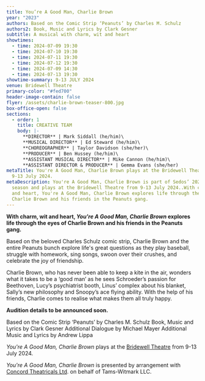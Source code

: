 ```yaml
---
title: You’re A Good Man, Charlie Brown
year: "2023"
authors: Based on the Comic Strip ‘Peanuts’ by Charles M. Schulz
authors2: Book, Music and Lyrics by Clark Gesner
subtitle: A musical with charm, wit and heart
showtimes:
  - time: 2024-07-09 19:30
  - time: 2024-07-10 19:30
  - time: 2024-07-11 19:30
  - time: 2024-07-12 19:30
  - time: 2024-07-09 14:30
  - time: 2024-07-13 19:30
showtime-summary: 9-13 JULY 2024
venue: Bridewell Theatre
primary-color: "#fed700"
header-image-contain: false
flyer: /assets/charlie-brown-teaser-800.jpg
box-office-open: false
sections:
  - order: 1
    title: CREATIVE TEAM
    body: |-
      **DIRECTOR** | Mark Siddall (he/him)\
      **MUSICAL DIRECTOR** | Ed Steward (he/him)\
      **CHOREOGRAPHER** | Taylor Davidson (she/her)\
      **PRODUCER** | Ben Hussey (he/him)\
      **ASSISTANT MUSICAL DIRECTOR** | Mike Cannon (he/him)\
      **ASSISTANT DIRECTOR & PRODUCER** | Gemma Evans (she/her)
metaTitle: You're A Good Man, Charlie Brown plays at the Bridewell Theatre from
  9-13 July 2024.
metaDescription: You're A Good Man, Charlie Brown is part of Sedos’ 2024 London
  season and plays at the Bridewell Theatre from 9-13 July 2024..With charm, wit
  and heart, You're A Good Man, Charlie Brown explores life through the eyes of
  Charlie Brown and his friends in the Peanuts gang.
---
```

**With charm, wit and heart, *You're A Good Man, Charlie Brown* explores life through the eyes of Charlie Brown and his friends in the Peanuts gang.**

Based on the beloved Charles Schulz comic strip, Charlie Brown and the entire Peanuts bunch explore life's great questions as they play baseball, struggle with homework, sing songs, swoon over their crushes, and celebrate the joy of friendship.

Charlie Brown, who has never been able to keep a kite in the air, wonders what it takes to be a ‘good man’ as he sees Schroeder’s passion for Beethoven, Lucy’s psychiatrist booth, Linus’ complex about his blanket, Sally’s new philosophy and Snoopy’s ace flying ability. With the help of his friends, Charlie comes to realise what makes them all truly happy.

**Audition details to be announced soon.**

Based on the Comic Strip ‘Peanuts’ by Charles M. Schulz
Book, Music and Lyrics by Clark Gesner
Additional Dialogue by Michael Mayer
Additional Music and Lyrics by Andrew Lippa

*You're A Good Man, Charlie Brown* plays at the [Bridewell Theatre](https://sedos.co.uk/venues/bridewell) from 9-13 July 2024.

*You're A Good Man, Charlie Brown* is presented by arrangement with [Concord Theatricals Ltd](https://www.concordtheatricals.co.uk/). on behalf of Tams-Witmark LLC.